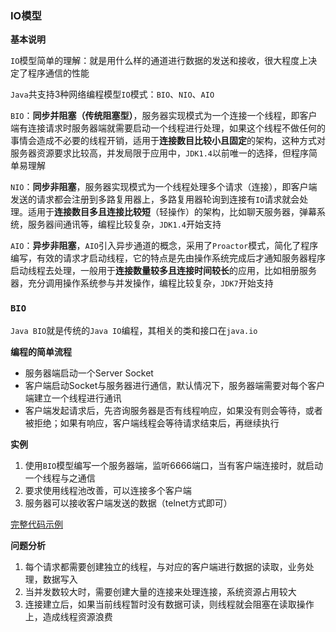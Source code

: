 ### IO模型

**基本说明**

`IO`模型简单的理解：就是用什么样的通道进行数据的发送和接收，很大程度上决定了程序通信的性能

`Java`共支持3种网络编程模型`IO`模式：`BIO`、`NIO`、`AIO`

`BIO`：**同步并阻塞（传统阻塞型）**，服务器实现模式为一个连接一个线程，即客户端有连接请求时服务器端就需要启动一个线程进行处理，如果这个线程不做任何的事情会造成不必要的线程开销，适用于**连接数目比较小且固定**的架构，这种方式对服务器资源要求比较高，并发局限于应用中，`JDK1.4`以前唯一的选择，但程序简单易理解

`NIO`：**同步非阻塞**，服务器实现模式为一个线程处理多个请求（连接），即客户端发送的请求都会注册到多路复用器上，多路复用器轮询到连接有`IO`请求就会处理。适用于**连接数目多且连接比较短**（轻操作）的架构，比如聊天服务器，弹幕系统，服务器间通讯等，编程比较复杂，`JDK1.4`开始支持

`AIO`：**异步非阻塞**，`AIO`引入异步通道的概念，采用了`Proactor`模式，简化了程序编写，有效的请求才启动线程，它的特点是先由操作系统完成后才通知服务器程序启动线程去处理，一般用于**连接数量较多且连接时间较长**的应用，比如相册服务器，充分调用操作系统参与并发操作，编程比较复杂，`JDK7`开始支持

### `BIO`

`Java BIO`就是传统的`Java IO`编程，其相关的类和接口在`java.io`

**编程的简单流程**

- 服务器端启动一个Server Socket
- 客户端启动Socket与服务器进行通信，默认情况下，服务器端需要对每个客户端建立一个线程进行通讯
- 客户端发起请求后，先咨询服务器是否有线程响应，如果没有则会等待，或者被拒绝；如果有响应，客户端线程会等待请求结束后，再继续执行



**实例**

1. 使用`BIO`模型编写一个服务器端，监听6666端口，当有客户端连接时，就启动一个线程与之通信
2. 要求使用线程池改善，可以连接多个客户端
3. 服务器可以接收客户端发送的数据（telnet方式即可）

[完整代码示例](https://gitee.com/Chauncey-Leonard/netty/blob/master/bio/src/main/java/com/example/bio/core/server/BIOServer.java)



**问题分析**

1. 每个请求都需要创建独立的线程，与对应的客户端进行数据的读取，业务处理，数据写入
2. 当并发数较大时，需要创建大量的连接来处理连接，系统资源占用较大
3. 连接建立后，如果当前线程暂时没有数据可读，则线程就会阻塞在读取操作上，造成线程资源浪费